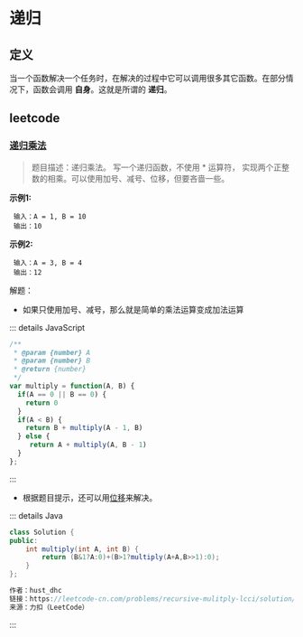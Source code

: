 # 递归

## 定义

当一个函数解决一个任务时，在解决的过程中它可以调用很多其它函数。在部分情况下，函数会调用 **自身**。这就是所谓的 **递归**。

## leetcode

### [递归乘法](https://leetcode-cn.com/problems/recursive-mulitply-lcci/)

> 题目描述：递归乘法。 写一个递归函数，不使用 * 运算符， 实现两个正整数的相乘。可以使用加号、减号、位移，但要吝啬一些。

**示例1:**

```
 输入：A = 1, B = 10
 输出：10
```

**示例2:**

```
 输入：A = 3, B = 4
 输出：12
```

解题：

- 如果只使用加号、减号，那么就是简单的乘法运算变成加法运算

::: details JavaScript

```js
/**
 * @param {number} A
 * @param {number} B
 * @return {number}
 */
var multiply = function(A, B) {
  if(A == 0 || B == 0) {
    return 0
  }
  if(A < B) {
    return B + multiply(A - 1, B)
  } else {
     return A + multiply(A, B - 1)
  }
};
```

:::

- 根据题目提示，还可以用[位移](/javaScript/symbol)来解决。

::: details Java

```java
class Solution {
public:
    int multiply(int A, int B) {
        return (B&1?A:0)+(B>1?multiply(A+A,B>>1):0);
    }
};

作者：hust_dhc
链接：https://leetcode-cn.com/problems/recursive-mulitply-lcci/solution/ji-yu-kuai-su-mi-de-si-xiang-by-hust_dhc-z2he/
来源：力扣（LeetCode）
```

:::

